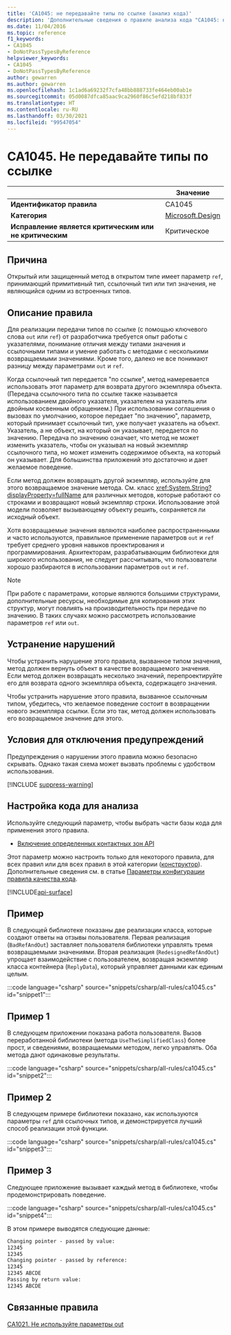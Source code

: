 ```yaml
---
title: 'CA1045: не передавайте типы по ссылке (анализ кода)'
description: 'Дополнительные сведения о правиле анализа кода "CA1045: не передавайте типы по ссылке"'
ms.date: 11/04/2016
ms.topic: reference
f1_keywords:
- CA1045
- DoNotPassTypesByReference
helpviewer_keywords:
- CA1045
- DoNotPassTypesByReference
author: gewarren
ms.author: gewarren
ms.openlocfilehash: 1c1ad6a69232f7cfa48bb888733fe464eb00ab1e
ms.sourcegitcommit: 05d0087dfca85aac9ca2960f86c5efd218bf833f
ms.translationtype: HT
ms.contentlocale: ru-RU
ms.lasthandoff: 03/30/2021
ms.locfileid: "99547054"
---
```

# <a name="ca1045-do-not-pass-types-by-reference"></a>CA1045. Не передавайте типы по ссылке

| | Значение |
|-|-|
| **Идентификатор правила** |CA1045|
| **Категория** |[Microsoft.Design](design-warnings.md)|
| **Исправление является критическим или не критическим** |Критическое|

## <a name="cause"></a>Причина

Открытый или защищенный метод в открытом типе имеет параметр `ref`, принимающий примитивный тип, ссылочный тип или тип значения, не являющийся одним из встроенных типов.

## <a name="rule-description"></a>Описание правила

Для реализации передачи типов по ссылке (с помощью ключевого слова `out` или `ref`) от разработчика требуется опыт работы с указателями, понимание отличия между типами значения и ссылочными типами и умение работать с методами с несколькими возвращаемыми значениями. Кроме того, далеко не все понимают разницу между параметрами `out` и `ref`.

Когда ссылочный тип передается "по ссылке", метод намеревается использовать этот параметр для возврата другого экземпляра объекта. (Передача ссылочного типа по ссылке также называется использованием двойного указателя, указателем на указатель или двойным косвенным обращением.) При использовании соглашения о вызовах по умолчанию, которое передает "по значению", параметр, который принимает ссылочный тип, уже получает указатель на объект. Указатель, а не объект, на который он указывает, передается по значению. Передача по значению означает, что метод не может изменить указатель, чтобы он указывал на новый экземпляр ссылочного типа, но может изменить содержимое объекта, на который он указывает. Для большинства приложений это достаточно и дает желаемое поведение.

Если метод должен возвращать другой экземпляр, используйте для этого возвращаемое значение метода. См. класс <xref:System.String?displayProperty=fullName> для различных методов, которые работают со строками и возвращают новый экземпляр строки. Использование этой модели позволяет вызывающему объекту решить, сохраняется ли исходный объект.

Хотя возвращаемые значения являются наиболее распространенными и часто используются, правильное применение параметров `out` и `ref` требует среднего уровня навыков проектирования и программирования. Архитекторам, разрабатывающим библиотеки для широкого использования, не следует рассчитывать, что пользователи хорошо разбираются в использовании параметров `out` и `ref`.

> [!NOTE]
> При работе с параметрами, которые являются большими структурами, дополнительные ресурсы, необходимые для копирования этих структур, могут повлиять на производительность при передаче по значению. В таких случаях можно рассмотреть использование параметров `ref` или `out`.

## <a name="how-to-fix-violations"></a>Устранение нарушений

Чтобы устранить нарушение этого правила, вызванное типом значения, метод должен вернуть объект в качестве возвращаемого значения. Если метод должен возвращать несколько значений, перепроектируйте его для возврата одного экземпляра объекта, содержащего значения.

Чтобы устранить нарушение этого правила, вызванное ссылочным типом, убедитесь, что желаемое поведение состоит в возвращении нового экземпляра ссылки. Если это так, метод должен использовать его возвращаемое значение для этого.

## <a name="when-to-suppress-warnings"></a>Условия для отключения предупреждений

Предупреждения о нарушении этого правила можно безопасно скрывать. Однако такая схема может вызвать проблемы с удобством использования.

[!INCLUDE [suppress-warning](../../../../includes/code-analysis/suppress-warning.md)]

## <a name="configure-code-to-analyze"></a>Настройка кода для анализа

Используйте следующий параметр, чтобы выбрать части базы кода для применения этого правила.

- [Включение определенных контактных зон API](#include-specific-api-surfaces)

Этот параметр можно настроить только для некоторого правила, для всех правил или для всех правил в этой категории ([конструктор](design-warnings.md)). Дополнительные сведения см. в статье [Параметры конфигурации правила качества кода](../code-quality-rule-options.md).

[!INCLUDE[api-surface](~/includes/code-analysis/api-surface.md)]

## <a name="example"></a>Пример

В следующей библиотеке показаны две реализации класса, которые создают ответы на отзывы пользователя. Первая реализация (`BadRefAndOut`) заставляет пользователя библиотеки управлять тремя возвращаемыми значениями. Вторая реализация (`RedesignedRefAndOut`) упрощает взаимодействие с пользователем, возвращая экземпляр класса контейнера (`ReplyData`), который управляет данными как единым целым.

:::code language="csharp" source="snippets/csharp/all-rules/ca1045.cs" id="snippet1":::

## <a name="example-1"></a>Пример 1

В следующем приложении показана работа пользователя. Вызов переработанной библиотеки (метода `UseTheSimplifiedClass`) более прост, и сведениями, возвращаемыми методом, легко управлять. Оба метода дают одинаковые результаты.

:::code language="csharp" source="snippets/csharp/all-rules/ca1045.cs" id="snippet2":::

## <a name="example-2"></a>Пример 2

В следующем примере библиотеки показано, как используются параметры `ref` для ссылочных типов, и демонстрируется лучший способ реализации этой функции.

:::code language="csharp" source="snippets/csharp/all-rules/ca1045.cs" id="snippet3":::

## <a name="example-3"></a>Пример 3

Следующее приложение вызывает каждый метод в библиотеке, чтобы продемонстрировать поведение.

:::code language="csharp" source="snippets/csharp/all-rules/ca1045.cs" id="snippet4":::

В этом примере выводятся следующие данные:

```txt
Changing pointer - passed by value:
12345
12345
Changing pointer - passed by reference:
12345
12345 ABCDE
Passing by return value:
12345 ABCDE
```

## <a name="related-rules"></a>Связанные правила

[CA1021. Не используйте параметры out](ca1021.md)
